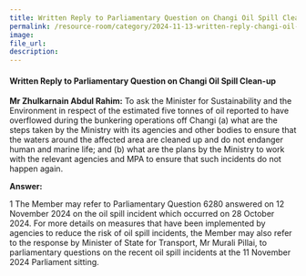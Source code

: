 ```yaml
---
title: Written Reply to Parliamentary Question on Changi Oil Spill Clean-up
permalink: /resource-room/category/2024-11-13-written-reply-changi-oil-spill-clean-up/
image:
file_url:
description:
---
```

 
#### Written Reply to Parliamentary Question on Changi Oil Spill Clean-up
 
**Mr Zhulkarnain Abdul Rahim:** To ask the Minister for Sustainability and the Environment in respect of the estimated five tonnes of oil reported to have overflowed during the bunkering operations off Changi (a) what are the steps taken by the Ministry with its agencies and other bodies to ensure that the waters around the affected area are cleaned up and do not endanger human and marine life; and (b) what are the plans by the Ministry to work with the relevant agencies and MPA to ensure that such incidents do not happen again.
 
**Answer:**
 
1 The Member may refer to Parliamentary Question 6280 answered on 12 November 2024 on the oil spill incident which occurred on 28 October 2024. For more details on measures that have been implemented by agencies to reduce the risk of oil spill incidents, the Member may also refer to the response by Minister of State for Transport, Mr Murali Pillai, to parliamentary questions on the recent oil spill incidents at the 11 November 2024 Parliament sitting.
